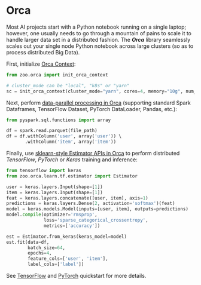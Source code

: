 # Orca

Most AI projects start with a Python notebook running on a single laptop; however, one usually needs to go through a mountain of pains to scale it to handle larger data set in a distributed fashion. The  _**Orca**_ library seamlessly scales out your single node Python notebook across large clusters (so as to process distributed Big Data).

First, initialize [Orca Context](orca-context.md):

```python
from zoo.orca import init_orca_context

# cluster_mode can be "local", "k8s" or "yarn"
sc = init_orca_context(cluster_mode="yarn", cores=4, memory="10g", num_nodes=2) 
```

Next, perform [data-parallel processing in Orca](data-parallel-processing.md) (supporting standard Spark Dataframes, TensorFlow Dataset, PyTorch DataLoader, Pandas, etc.):

```python
from pyspark.sql.functions import array

df = spark.read.parquet(file_path)
df = df.withColumn('user', array('user')) \  
       .withColumn('item', array('item'))
```

Finally, use [sklearn-style Estimator APIs in Orca](distributed-training-inference.md) to perform distributed _TensorFlow_, _PyTorch_ or _Keras_ training and inference:

```python
from tensorflow import keras
from zoo.orca.learn.tf.estimator import Estimator

user = keras.layers.Input(shape=[1])  
item = keras.layers.Input(shape=[1])  
feat = keras.layers.concatenate([user, item], axis=1)  
predictions = keras.layers.Dense(2, activation='softmax')(feat)  
model = keras.models.Model(inputs=[user, item], outputs=predictions)  
model.compile(optimizer='rmsprop',  
              loss='sparse_categorical_crossentropy',  
              metrics=['accuracy'])

est = Estimator.from_keras(keras_model=model)  
est.fit(data=df,  
        batch_size=64,  
        epochs=4,  
        feature_cols=['user', 'item'],  
        label_cols=['label'])
```

See [TensorFlow](../QuickStart/orca-tf-quickstart.md) and [PyTorch](../QuickStart/orca-pytorch-quickstart.md) quickstart for more details.

